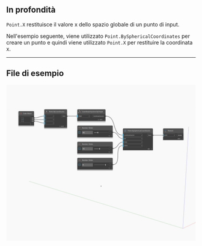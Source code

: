 ## In profondità
`Point.X` restituisce il valore x dello spazio globale di un punto di input.

Nell'esempio seguente, viene utilizzato `Point.BySphericalCoordinates` per creare un punto e quindi viene utilizzato `Point.X` per restituire la coordinata x.

___
## File di esempio

![X](./Autodesk.DesignScript.Geometry.Point.X_img.jpg)


